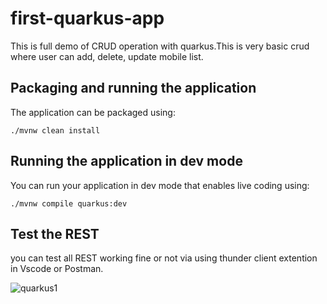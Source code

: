 # first-quarkus-app
This is full demo of CRUD operation with quarkus.This is very basic crud where user can add, delete, update mobile list.

## Packaging and running the application

The application can be packaged using:
```shell script
./mvnw clean install
```
 ## Running the application in dev mode
You can run your application in dev mode that enables live coding using:
```shell script
./mvnw compile quarkus:dev
```

## Test the REST
you can test all REST working fine or not via using  thunder client extention in Vscode or Postman.

![quarkus1](https://github.com/shivam-sharma7/Quarkus-CRUD-Demo/assets/91419219/51ab244d-d110-4dec-aed5-53fff907c4f8)
